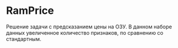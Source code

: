 # RamPrice
Решение задачи с предсказанием цены на ОЗУ.
В данном наборе данных увеличенное количество признаков, по сравнению со стандартным.
